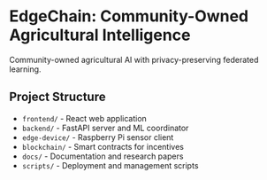 # EdgeChain: Community-Owned Agricultural Intelligence

Community-owned agricultural AI with privacy-preserving federated learning.

## Project Structure
- `frontend/` - React web application
- `backend/` - FastAPI server and ML coordinator  
- `edge-device/` - Raspberry Pi sensor client
- `blockchain/` - Smart contracts for incentives
- `docs/` - Documentation and research papers
- `scripts/` - Deployment and management scripts
